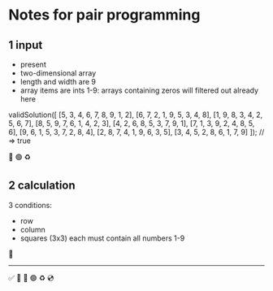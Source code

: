 # Notes for pair programming

## 1 input
- present
- two-dimensional array
- length and width are 9
- array items are ints 1-9: arrays containing zeros will filtered out already here

validSolution([
  [5, 3, 4, 6, 7, 8, 9, 1, 2],
  [6, 7, 2, 1, 9, 5, 3, 4, 8],
  [1, 9, 8, 3, 4, 2, 5, 6, 7],
  [8, 5, 9, 7, 6, 1, 4, 2, 3],
  [4, 2, 6, 8, 5, 3, 7, 9, 1],
  [7, 1, 3, 9, 2, 4, 8, 5, 6],
  [9, 6, 1, 5, 3, 7, 2, 8, 4],
  [2, 8, 7, 4, 1, 9, 6, 3, 5],
  [3, 4, 5, 2, 8, 6, 1, 7, 9]
]); // => true

🔴 🟢  ♻️

## 2 calculation

3 conditions:
- row
- column
- squares (3x3) 
each must contain all numbers 1-9

🔴 



***
✅ 🍅 🔴 🟢 ♻️ 💿